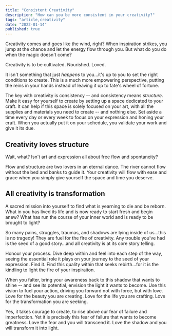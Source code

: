 ```yaml
---
title: "Consistent Creativity"
description: "How can you be more consistent in your creativity?"
tags: "article,creativity"
date: "2022-01-14"
published: true
---
```


Creativity comes and goes like the wind, right? When inspiration strikes, you jump at the chance and let the energy flow through you. But what do you do when the magic doesn't come?

Creativity is to be cultivated. Nourished. Loved.

It isn't something that just *happens* to you...it's up to you to set the right conditions to create. This is a much more empowering perspective, putting the reins in your hands instead of leaving it up to fate's wheel of fortune.

The key with creativity is consistency -- and consistency means *structure*. Make it easy for yourself to create by setting up a space dedicated to your craft. It can help if this space is solely focused on your art, with all the supplies and materials you need to create -- and nothing else. Set aside a time every day or every week to focus on your expression and honing your craft. When you actually put it on your schedule, you validate your work and give it its due.


## Creativity loves structure

Wait, what? Isn't art and expression all about free flow and spontaneity?

Flow and structure are two lovers in an eternal dance. The river cannot flow without the bed and banks to guide it. Your creativity will flow with ease and grace when you simply give yourself the space and time you deserve.


## All creativity is transformation

A sacred mission into yourself to find what is yearning to die and be reborn. What in you has lived its life and is now ready to start fresh and begin anew? What has run the course of your inner world and is ready to be brought to light?

So many pains, struggles, traumas, and shadows are lying inside of us...this is no tragedy! They are fuel for the fire of creativity. Any trouble you've had is the seed of a good story...and all creativity is at its core story telling.

Honour your process. Dive deep within and feel into each step of the way, seeing the essential role it plays on your journey to the seed of your expression. Find it. Find this quality within that seeks rebirth...for it is the kindling to light the fire of your inspiraiton.

When you falter, bring your awareness back to this shadow that wants to shine -- and see its potential, envision the light it wants to become. Use this vision to fuel your action, driving you forward not with force, but with love. Love for the beauty you are creating. Love for the life you are crafting. Love for the transformation you are seeking.

Yes, it takes courage to create, to rise above our fear of failure and imperfection. Yet it is precisely this fear of failure that wants to become greatness. Love the fear and you will transcend it. Love the shadow and you will transform it into light.

